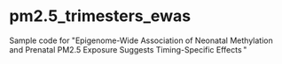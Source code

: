 # pm2.5_trimesters_ewas
Sample code for "Epigenome-Wide Association of Neonatal Methylation and Prenatal PM2.5 Exposure Suggests Timing-Specific Effects "

